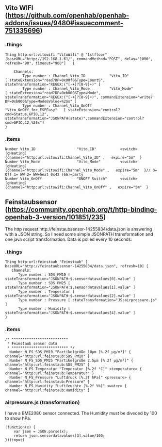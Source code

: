 ## Vito WIFI (https://github.com/openhab/openhab-addons/issues/9480#issuecomment-751335696)

### .things
```
Thing http:url:vitowifi "VitoWifi" @ "1stfloor" [baseURL="http://192.168.1.61/", commandMethod="POST", delay="1000", refresh="90", timeout="900"]   {

    Channels:
        Type number : Channel_Vito_ID           "Vito_ID"                  [ stateExtension="read?DP=0x00f8&Type=CountS", stateTransformation="REGEX:(^[-+]?[0-9]+)" ]
        Type number : Channel_Vito_Mode         "Vito_Mode"                [ stateExtension="read?DP=0xb000&Type=Mode", stateTransformation="REGEX:(^[-+]?[0-9]+)", commandExtension="write?DP=0xb000&Type=Mode&Value=%2$s" ]
        Type number : Channel_Vito_OnOff        "Vito_OnOff_for_ESPEasy"   [ stateExtension="control?cmd=Status,GPIO,12", stateTransformation="JSONPATH(state)",commandExtension="control?cmd=GPIO,12,%2$s"]
}
```

### .items

``` 
Number Vito_ID                   "Vito_ID"           <switch>                (gHeating)                                              {channel="http:url:vitowifi:Channel_Vito_ID" ,   expire="5m"  }
Number Vito_Mode                 "Vito_Mode"         <switch>                (gHeating)                                              {channel="http:url:vitowifi:Channel_Vito_Mode" ,   expire="5m"  }// 0= Off 1= WW 2= WW+heat 0x42 (66)=party
Number Vito_OnOff                "ONOFF Switch"      <switch>                (gHeating)                                              {channel="http:url:vitowifi:Channel_Vito_OnOff" ,   expire="5m"  }   
```

## Feinstaubsensor (https://community.openhab.org/t/http-binding-openhab-3-version/101851/235)

The http request http://feinstaubsensor-14255834/data.json is answering with a JSON string.
So I need some simple JSONPATH transformation and one java script transformation.
Data is polled every 10 seconds.

### .things

```
Thing http:url:feinstaub "Feinstaub" [ baseURL="http://feinstaubsensor-14255834/data.json", refresh=10] {        
   Channels:            
      Type number : SDS_PM10 [ stateTransformation="JSONPATH:$.sensordatavalues[0].value" ]
      Type number : SDS_PM25 [ stateTransformation="JSONPATH:$.sensordatavalues[1].value" ]
      Type number : Temperatur [ stateTransformation="JSONPATH:$.sensordatavalues[2].value" ]
      Type number : Pressure [ stateTransformation="JS:airpressure.js" ]
      Type number : Humidity [ stateTransformation="JSONPATH:$.sensordatavalues[4].value" ]
}
```

### .items

```
/* **************************
 * Feinstaub sensor data
 * ************************** */
  Number N_FS_SDS_PM10 "Partikelgröße 10µm [%.2f µg/m³]" { channel="http:url:feinstaub:SDS_PM10" }
  Number N_FS_SDS_PM25 "Partikelgröße 2.5µm [%.2f µg/m³]" { channel="http:url:feinstaub:SDS_PM25" }
  Number N_FS_Temperatur "Temperatur [%.2f °C]" <temperature> { channel="http:url:feinstaub:Temperatur" }
  Number N_FS_Pressure "Luftdruck [%.2f hPa]" <pressure> { channel="http:url:feinstaub:Pressure" }
  Number N_FS_Humidity "Luftfeuchte [%.2f %%]" <water> { channel="http:url:feinstaub:Humidity" }
```

### airpressure.js (transformation)

I have a BME2080 sensor connected. The Humidity must be diveded by 100 to show hPa.

```
(function(x) {
    var json = JSON.parse(x);
    return json.sensordatavalues[3].value/100;
})(input)
```